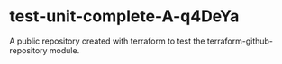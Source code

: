 # test-unit-complete-A-q4DeYa
A public repository created with terraform to test the terraform-github-repository module.
